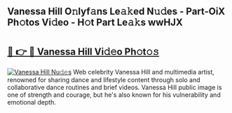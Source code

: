 ## Vanessa Hill O𝚗lyf𝚊ns Le𝚊𝚔ed N𝚞𝚍es - Part-OiX Ph𝚘tos Vi𝚍eo - H𝚘t Part Le𝚊𝚔s wwHJX

# <h2><a href="http://hf390yg.feru.top/?c=Vanessa+Hill">🔗 👉 🔴 Vanessa Hill Vi𝚍𝚎o Ph𝚘t𝚘𝚜</a></h2>

[![Vanessa Hill Nu𝚍𝚎s](https://i.imgur.com/0TWrTi3.gif)](http://hf390yg.feru.top/?c=Vanessa+Hill)
Web celebrity Vanessa Hill and multimedia artist, renowned for sharing dance and lifestyle content through solo and collaborative dance routines and brief videos. Vanessa Hill public image is one of strength and courage, but he's also known for his vulnerability and emotional depth. 
